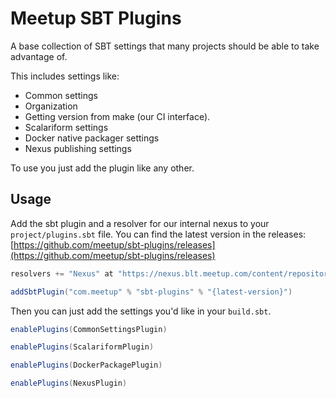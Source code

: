 # Meetup SBT Plugins

A base collection of SBT settings that many projects should be able to take advantage of.

This includes settings like:

* Common settings
 * Organization
 * Getting version from make (our CI interface).
* Scalariform settings
* Docker native packager settings
* Nexus publishing settings

To use you just add the plugin like any other.

## Usage

Add the sbt plugin and a resolver for our internal nexus to your `project/plugins.sbt` file.  You can find the latest version in the releases: [https://github.com/meetup/sbt-plugins/releases](https://github.com/meetup/sbt-plugins/releases)

```scala
resolvers += "Nexus" at "https://nexus.blt.meetup.com/content/repositories/releases"

addSbtPlugin("com.meetup" % "sbt-plugins" % "{latest-version}")
```

Then you can just add the settings you'd like in your `build.sbt`.

```scala
enablePlugins(CommonSettingsPlugin)
```

```scala
enablePlugins(ScalariformPlugin)
```

```scala
enablePlugins(DockerPackagePlugin)
```

```scala
enablePlugins(NexusPlugin)
```
